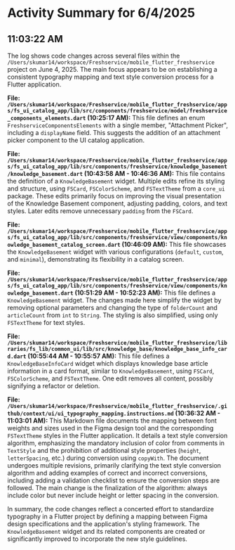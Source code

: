 # Activity Summary for 6/4/2025

## 11:03:22 AM
The log shows code changes across several files within the `/Users/skumar14/workspace/Freshservice/mobile_flutter_freshservice` project on June 4, 2025.  The main focus appears to be on establishing a consistent typography mapping and text style conversion process for a Flutter application.

**File: `/Users/skumar14/workspace/Freshservice/mobile_flutter_freshservice/apps/fs_ui_catalog_app/lib/src/components/freshservice/model/freshservice_components_elements.dart` (10:25:17 AM):** This file defines an enum `FreshserviceComponentsElements` with a single member, "Attachment Picker", including a `displayName` field. This suggests the addition of an attachment picker component to the UI catalog application.

**File: `/Users/skumar14/workspace/Freshservice/mobile_flutter_freshservice/apps/fs_ui_catalog_app/lib/src/components/freshservice/knowledge_basement/knowledge_basement.dart` (10:43:58 AM - 10:46:36 AM):**  This file contains the definition of a `KnowledgeBasement` widget. Multiple edits refine its styling and structure, using `FSCard`, `FSColorScheme`, and `FSTextTheme` from a `core_ui` package.  These edits primarily focus on improving the visual presentation of the Knowledge Basement component, adjusting padding, colors, and text styles.  Later edits remove unnecessary `padding` from the `FSCard`.


**File: `/Users/skumar14/workspace/Freshservice/mobile_flutter_freshservice/apps/fs_ui_catalog_app/lib/src/components/freshservice/view/components/knowledge_basement_catalog_screen.dart` (10:46:09 AM):** This file showcases the `KnowledgeBasement` widget with various configurations (`default`, `custom`, and `minimal`), demonstrating its flexibility in a catalog screen.

**File: `/Users/skumar14/workspace/Freshservice/mobile_flutter_freshservice/apps/fs_ui_catalog_app/lib/src/components/freshservice/view/components/knowledge_basement.dart` (10:51:29 AM - 10:52:23 AM):** This file defines a `KnowledgeBasement` widget. The changes made here simplify the widget by removing optional parameters and changing the type of `folderCount` and `articleCount` from `int` to `String`.  The styling is also simplified, using only `FSTextTheme` for text styles.

**File: `/Users/skumar14/workspace/Freshservice/mobile_flutter_freshservice/libraries/fs_lib/common_ui/lib/src/knowledge_base/knowledge_base_info_card.dart` (10:55:44 AM - 10:55:57 AM):** This file defines a `KnowledgeBaseInfoCard` widget which displays knowledge base article information in a card format, similar to `KnowledgeBasement`, using `FSCard`, `FSColorScheme`, and `FSTextTheme`.  One edit removes all content, possibly signifying a refactor or deletion.

**File: `/Users/skumar14/workspace/Freshservice/mobile_flutter_freshservice/.github/context/ui/ui_typography_mapping.instructions.md` (10:36:32 AM - 11:03:01 AM):** This Markdown file documents the mapping between font weights and sizes used in the Figma design tool and the corresponding `FSTextTheme` styles in the Flutter application.  It details a text style conversion algorithm, emphasizing the mandatory inclusion of color from comments in `TextStyle` and the prohibition of additional style properties (`height`, `letterSpacing`, etc.) during conversion using `copyWith`.  The document undergoes multiple revisions, primarily clarifying the text style conversion algorithm and adding examples of correct and incorrect conversions, including adding a validation checklist to ensure the conversion steps are followed.  The main change is the finalization of the algorithm:  always include color but never include height or letter spacing in the conversion.

In summary, the code changes reflect a concerted effort to standardize typography in a Flutter project by defining a mapping between Figma design specifications and the application's styling framework.  The `KnowledgeBasement` widget and its related components are created or significantly improved to incorporate the new style guidelines.
